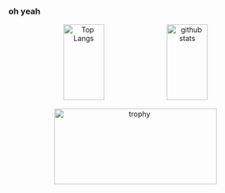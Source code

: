 ### oh yeah
<p align="center"> 
  <img alt="Top Langs" height="150px" width="40%" src="https://github-readme-stats.vercel.app/api/top-langs/?username=ayumukawai&layout=compact&count_private=true&show_icons=true&theme=onedark" />
  <img alt="github stats" height="150px" width="40%" src="https://github-readme-stats.vercel.app/api?username=ayumukawai&count_private=true&show_icons=true&show_icons=true&theme=onedark" />
</p>
<p align="center">
  <img alt="trophy" height="150px" width="80%" src="https://github-profile-trophy.vercel.app/?username=ayumukawai&layout=compact&theme=onedark&column=7"/>
<p/>
<!--
**ayumukawai/ayumukawai** is a ✨ _special_ ✨ repository because its `README.md` (this file) appears on your GitHub profile.

Here are some ideas to get you started:

- 🔭 I’m currently working on ...
- 🌱 I’m currently learning ...
- 👯 I’m looking to collaborate on ...
- 🤔 I’m looking for help with ...
- 💬 Ask me about ...
- 📫 How to reach me: ...
- 😄 Pronouns: ...
- ⚡ Fun fact: ...
-->
